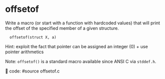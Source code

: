# offsetof

Write a macro (or start with a function with hardcoded values) that will print
the offset of the specified member of a given structure.

      offsetof(struct X, a)

Hint: exploit the fact that pointer can be assigned an integer (0) + use pointer
arithmetics

Note: `offsetof()` is a standard macro available since ANSI C via `stddef.h`.

:key: code: #source offsetof.c
